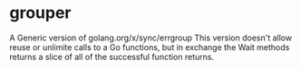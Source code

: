 # grouper
A Generic version of golang.org/x/sync/errgroup
This version doesn't allow reuse or unlimite calls to a Go functions, but in exchange the Wait methods returns a slice of all of the successful function returns.